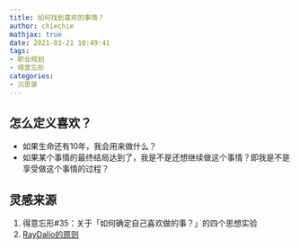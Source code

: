 ```yaml
---
title: 如何找到喜欢的事情？
author: chiechie
mathjax: true
date: 2021-03-21 10:49:41
tags:
- 职业规划
- 得意忘形
categories:
- 沉思录
---
```



## 怎么定义喜欢？

- 如果生命还有10年，我会用来做什么？
- 如果某个事情的最终结局达到了，我是不是还想继续做这个事情？即我是不是享受做这个事情的过程？


## 灵感来源
1. 得意忘形#35：关于「如何确定自己喜欢做的事？」的四个思想实验
2. [RayDalio的原则](https://weread.qq.com/web/reader/848324405e0fe08483ab6a4kc7432af0210c74d97b01b1c)